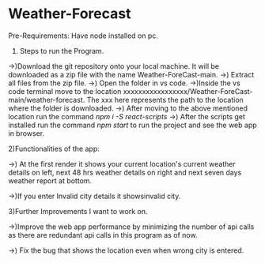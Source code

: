 # Weather-Forecast

Pre-Requirements:
Have node installed on pc.

1) Steps to run the Program.

->)Download the git repository onto your local machine. It will be downloaded as a zip file with the name Weather-ForeCast-main.
->) Extract all files from the zip file. 
->) Open the folder in vs code.
->)Inside the vs code terminal move to the location xxxxxxxxxxxxxxxxx/Weather-ForeCast-main/weather-forecast. The xxx here represents the path to the location where the folder is downloaded.
->) After moving to the above mentioned location run the command  *npm i -S react-scripts*
->) After the scripts get installed run the command *npm start* to run the project and see the web app in browser.


2)Functionalities of the app:

->) At the first render it shows your current location's  current weather details on left, next 48 hrs weather details on right and next seven days weather report at bottom.

->)If you enter Invalid city details it showsinvalid city.

3)Further Improvements I want to work on.

->)Improve the web app performance by minimizing the number of api calls as there are redundant api calls in this program as of now.

->) Fix the bug that shows the location even when wrong city is entered.
 
